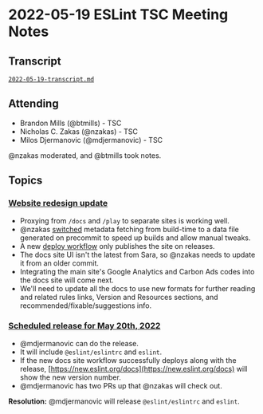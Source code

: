 # 2022-05-19 ESLint TSC Meeting Notes

## Transcript

[`2022-05-19-transcript.md`](2022-05-19-transcript.md)

## Attending

* Brandon Mills (@btmills) - TSC
* Nicholas C. Zakas (@nzakas) - TSC
* Milos Djermanovic (@mdjermanovic) - TSC

@nzakas moderated, and @btmills took notes.

## Topics

### [Website redesign update](https://new.eslint.org/)

* Proxying from `/docs` and `/play` to separate sites is working well.
* @nzakas [switched](https://github.com/eslint/eslint/pull/15890) metadata fetching from build-time to a data file generated on precommit to speed up builds and allow manual tweaks.
* A new [deploy workflow](https://github.com/eslint/eslint/pull/15894) only publishes the site on releases.
* The docs site UI isn't the latest from Sara, so @nzakas needs to update it from an older commit.
* Integrating the main site's Google Analytics and Carbon Ads codes into the docs site will come next.
* We'll need to update all the docs to use new formats for further reading and related rules links, Version and Resources sections, and recommended/fixable/suggestions info.

### [Scheduled release for May 20th, 2022](https://github.com/eslint/eslint/issues/15858)

* @mdjermanovic can do the release.
* It will include `@eslint/eslintrc` and `eslint`.
* If the new docs site workflow successfully deploys along with the release, [https://new.eslint.org/docs](https://new.eslint.org/docs) will show the new version number.
* @mdjermanovic has two PRs up that @nzakas will check out.

**Resolution:** @mdjermanovic will release `@eslint/eslintrc` and `eslint`.
